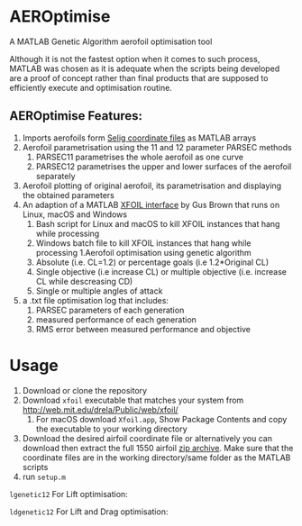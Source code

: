 # AEROptimise
A MATLAB Genetic Algorithm aerofoil optimisation tool

Although it is not the fastest option when it comes to such process, MATLAB was chosen as it is adequate when the scripts being developed are a proof of concept rather than final products that are supposed to efficiently execute and optimisation routine.

## AEROptimise Features:
1. Imports aerofoils form [Selig coordinate files](http://m-selig.ae.illinois.edu/ads/archives/coord_seligFmt.zip) as MATLAB arrays
1. Aerofoil parametrisation using the 11 and 12 parameter PARSEC methods
    1. PARSEC11 parametrises the whole aerofoil as one curve
    1. PARSEC12 parametrises the upper and lower surfaces of the aerofoil separately
1. Aerofoil plotting of original aerofoil, its parametrisation and displaying the obtained parameters
1. An adaption of a MATLAB [XFOIL interface](https://uk.mathworks.com/matlabcentral/fileexchange/30446-xfoil-interface) by Gus Brown that runs on Linux, macOS and Windows
    1. Bash script for Linux and macOS to kill XFOIL instances that hang while processing
    1. Windows batch file to kill XFOIL instances that hang while processing
1.Aerofoil optimisation using genetic algorithm
    1. Absolute (i.e. CL=1.2) or percentage goals (i.e 1.2*Original CL)
    1. Single objective (i.e increase CL) or multiple objective (i.e. increase CL while descreasing CD)
    1. Single or multiple angles of attack
1. a .txt file optimisation log that includes:
    1. PARSEC parameters of each generation
    1. measured performance of each generation
    1. RMS error between measured performance and objective
    
# Usage
1. Download or clone the repository
1. Download `xfoil` executable that matches your system from <http://web.mit.edu/drela/Public/web/xfoil/>
    1. For macOS download `Xfoil.app`, Show Package Contents and copy the executable to your working directory
1. Download the desired airfoil coordinate file or alternatively you can download then extract the full 1550 airfoil [zip archive](http://m-selig.ae.illinois.edu/ads/archives/coord_seligFmt.zip). Make sure that the coordinate files are in the working directory/same folder as the MATLAB scripts
1. run `setup.m` 

`lgenetic12` For Lift optimisation:


`ldgenetic12` For Lift and Drag optimisation:
